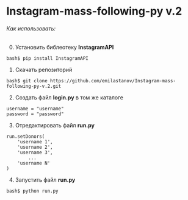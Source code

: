 # Instagram-mass-following-py v.2

###### Как использовать:
0. Установить библеотеку **InstagramAPI**
```
bash$ pip install InstagramAPI
```
1. Скачать репозиторий
```
bash$ git clone https://github.com/emilastanov/Instagram-mass-following-py-v.2.git
```
2. Создать файл **login.py** в том же каталоге
```
username = "username"
password = "password"
```
3. Отредактировать файл **run.py**
```
run.setDonors(
    'username 1',
    'username 2',
    'username 3',
    	...
    'username N'
)
```
4. Запустить файл **run.py**
```
bash$ python run.py
```